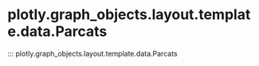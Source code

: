 # plotly.graph_objects.layout.template.data.Parcats

::: plotly.graph_objects.layout.template.data.Parcats
